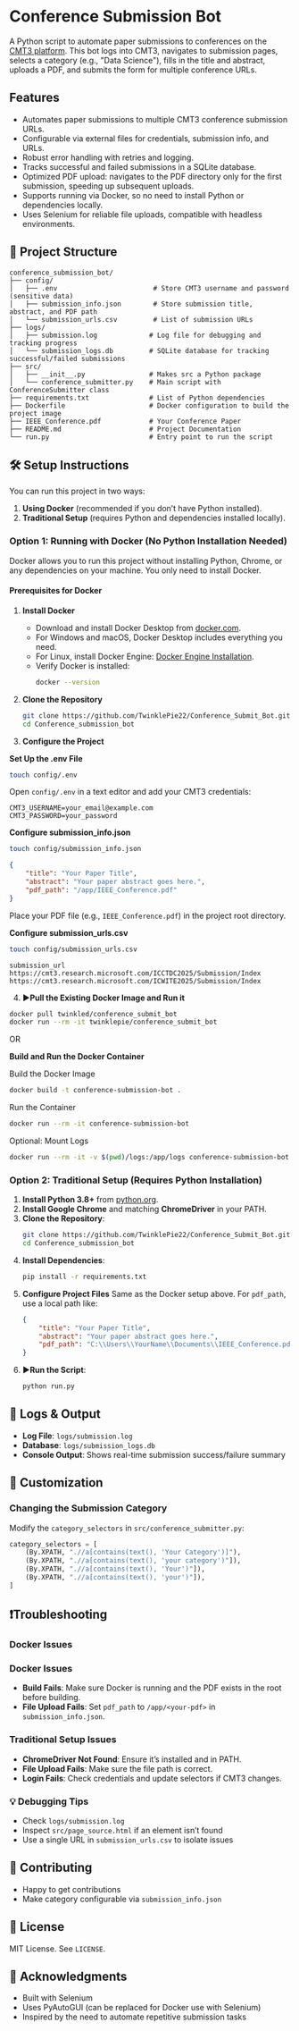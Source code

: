 # Conference Submission Bot

A Python script to automate paper submissions to conferences on the [CMT3 platform](https://cmt3.research.microsoft.com). This bot logs into CMT3, navigates to submission pages, selects a category (e.g., "Data Science"), fills in the title and abstract, uploads a PDF, and submits the form for multiple conference URLs.

## Features

- Automates paper submissions to multiple CMT3 conference submission URLs.
- Configurable via external files for credentials, submission info, and URLs.
- Robust error handling with retries and logging.
- Tracks successful and failed submissions in a SQLite database.
- Optimized PDF upload: navigates to the PDF directory only for the first submission, speeding up subsequent uploads.
- Supports running via Docker, so no need to install Python or dependencies locally.
- Uses Selenium for reliable file uploads, compatible with headless environments.

## 📁 Project Structure

```
conference_submission_bot/
├── config/
│   ├── .env                        # Store CMT3 username and password (sensitive data)
│   ├── submission_info.json        # Store submission title, abstract, and PDF path
│   └── submission_urls.csv         # List of submission URLs
├── logs/
│   ├── submission.log             # Log file for debugging and tracking progress
│   └── submission_logs.db         # SQLite database for tracking successful/failed submissions
├── src/
│   ├── __init__.py                # Makes src a Python package
│   └── conference_submitter.py    # Main script with ConferenceSubmitter class
├── requirements.txt               # List of Python dependencies
├── Dockerfile                     # Docker configuration to build the project image
├── IEEE_Conference.pdf            # Your Conference Paper
├── README.md                      # Project Documentation
└── run.py                         # Entry point to run the script
```

## 🛠 Setup Instructions

You can run this project in two ways:
1. **Using Docker** (recommended if you don’t have Python installed).
2. **Traditional Setup** (requires Python and dependencies installed locally).

### Option 1: Running with Docker (No Python Installation Needed)

Docker allows you to run this project without installing Python, Chrome, or any dependencies on your machine. You only need to install Docker.

#### Prerequisites for Docker

1. **Install Docker**
   - Download and install Docker Desktop from [docker.com](https://www.docker.com/products/docker-desktop/).
   - For Windows and macOS, Docker Desktop includes everything you need.
   - For Linux, install Docker Engine: [Docker Engine Installation](https://docs.docker.com/engine/install/).
   - Verify Docker is installed:
     ```bash
     docker --version
     ```

2. **Clone the Repository**
   ```bash
   git clone https://github.com/TwinklePie22/Conference_Submit_Bot.git
   cd Conference_submission_bot
   ```

3. **Configure the Project**

**Set Up the .env File**

```bash
touch config/.env
```
Open `config/.env` in a text editor and add your CMT3 credentials:
```
CMT3_USERNAME=your_email@example.com
CMT3_PASSWORD=your_password
```

**Configure submission_info.json**

```bash
touch config/submission_info.json
```

```json
{
    "title": "Your Paper Title",
    "abstract": "Your paper abstract goes here.",
    "pdf_path": "/app/IEEE_Conference.pdf"
}
```
Place your PDF file (e.g., `IEEE_Conference.pdf`) in the project root directory.

**Configure submission_urls.csv**

```bash
touch config/submission_urls.csv
```

```csv
submission_url
https://cmt3.research.microsoft.com/ICCTDC2025/Submission/Index
https://cmt3.research.microsoft.com/ICWITE2025/Submission/Index
```

4. ▶️**Pull the Existing Docker Image and Run it**

```bash
docker pull twinkled/conference_submit_bot
docker run --rm -it twinklepie/conference_submit_bot
```
 OR 

**Build and Run the Docker Container**

Build the Docker Image
```bash
docker build -t conference-submission-bot .
```

Run the Container
```bash
docker run --rm -it conference-submission-bot
```

Optional: Mount Logs
```bash
docker run --rm -it -v $(pwd)/logs:/app/logs conference-submission-bot
```

### Option 2: Traditional Setup (Requires Python Installation)

1. **Install Python 3.8+** from [python.org](https://www.python.org/).
2. **Install Google Chrome** and matching **ChromeDriver** in your PATH.
3. **Clone the Repository**:
    ```bash
    git clone https://github.com/TwinklePie22/Conference_Submit_Bot.git
    cd Conference_submission_bot
    ```
4. **Install Dependencies**:
   ```bash
   pip install -r requirements.txt
   ```
5. **Configure Project Files**
    Same as the Docker setup above. For `pdf_path`, use a local path like:
    ```json
    {
        "title": "Your Paper Title",
        "abstract": "Your paper abstract goes here.",
        "pdf_path": "C:\\Users\\YourName\\Documents\\IEEE_Conference.pdf"
    }
    ```
6. ▶️**Run the Script**:
   ```bash
   python run.py
   ```

## 📄 Logs & Output
- **Log File**: `logs/submission.log`
- **Database**: `logs/submission_logs.db`
- **Console Output**: Shows real-time submission success/failure summary

<!-- ### Example Output
```
Submission Summary:
Successful submissions: 2
✓ https://cmt3.research.microsoft.com/ICCTDC2025/Submission/Index
✓ https://cmt3.research.microsoft.com/ICWITE2025/Submission/Index
Failed submissions: 1
X https://cmt3.research.microsoft.com/ICEI2026/Submission/Index
``` -->

## 🔧 Customization

### Changing the Submission Category
 
Modify the `category_selectors` in `src/conference_submitter.py`:
```python
category_selectors = [
    (By.XPATH, ".//a[contains(text(), 'Your Category')]"),
    (By.XPATH, ".//a[contains(text(), 'your category')"]),
    (By.XPATH, ".//a[contains(text(), 'Your')"]),
    (By.XPATH, ".//a[contains(text(), 'your')"]),
]
```

<!-- Change Retry Count  
Modify `max_retries` in `run.py`:
```python
submitter = ConferenceSubmitter(username, password, max_retries=5)
``` -->

## ❗Troubleshooting

### Docker Issues
### Docker Issues
- **Build Fails**: Make sure Docker is running and the PDF exists in the root before building.
- **File Upload Fails**: Set `pdf_path` to `/app/<your-pdf>` in `submission_info.json`.

### Traditional Setup Issues
- **ChromeDriver Not Found**: Ensure it’s installed and in PATH.
- **File Upload Fails**: Make sure the file path is correct.
- **Login Fails**: Check credentials and update selectors if CMT3 changes.

### 💡 Debugging Tips
- Check `logs/submission.log`
- Inspect `src/page_source.html` if an element isn’t found
- Use a single URL in `submission_urls.csv` to isolate issues

## 🤝 Contributing
- Happy to get contributions
- Make category configurable via `submission_info.json`

## 📜 License
MIT License. See `LICENSE`.

## 🙌 Acknowledgments
- Built with Selenium
- Uses PyAutoGUI (can be replaced for Docker use with Selenium)
- Inspired by the need to automate repetitive submission tasks

